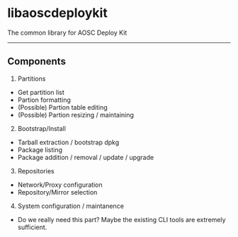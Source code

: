 # libaoscdeploykit
The common library for AOSC Deploy Kit

----

## Components

1. Partitions
  - Get partition list
  - Partion formatting
  - (Possible) Partion table editing
  - (Possible) Partion resizing / maintaining
2. Bootstrap/Install
  - Tarball extraction / bootstrap dpkg
  - Package listing
  - Package addition / removal / update / upgrade
3. Repositories
  - Network/Proxy configuration
  - Repository/Mirror selection
4. System configuration / maintanence
  - Do we really need this part? Maybe the existing CLI tools are extremely sufficient.
  

